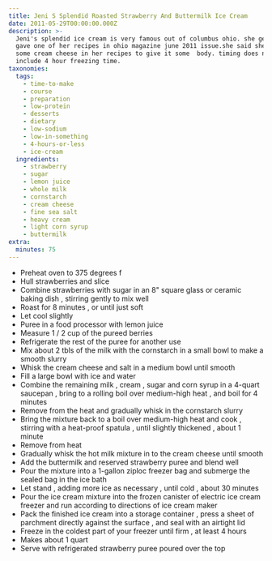 ```yaml
---
title: Jeni S Splendid Roasted Strawberry And Buttermilk Ice Cream
date: 2011-05-29T00:00:00.000Z
description: >-
  Jeni's splendid ice cream is very famous out of columbus ohio. she generously
  gave one of her recipes in ohio magazine june 2011 issue.she said she puts
  some cream cheese in her recipes to give it some  body. timing does not
  include 4 hour freezing time.
taxonomies:
  tags:
    - time-to-make
    - course
    - preparation
    - low-protein
    - desserts
    - dietary
    - low-sodium
    - low-in-something
    - 4-hours-or-less
    - ice-cream
  ingredients:
    - strawberry
    - sugar
    - lemon juice
    - whole milk
    - cornstarch
    - cream cheese
    - fine sea salt
    - heavy cream
    - light corn syrup
    - buttermilk
extra:
  minutes: 75
---
```

 - Preheat oven to 375 degrees f
 - Hull strawberries and slice
 - Combine strawberries with sugar in an 8" square glass or ceramic baking dish , stirring gently to mix well
 - Roast for 8 minutes , or until just soft
 - Let cool slightly
 - Puree in a food processor with lemon juice
 - Measure 1 / 2 cup of the pureed berries
 - Refrigerate the rest of the puree for another use
 - Mix about 2 tbls of the milk with the cornstarch in a small bowl to make a smooth slurry
 - Whisk the cream cheese and salt in a medium bowl until smooth
 - Fill a large bowl with ice and water
 - Combine the remaining milk , cream , sugar and corn syrup in a 4-quart saucepan , bring to a rolling boil over medium-high heat , and boil for 4 minutes
 - Remove from the heat and gradually whisk in the cornstarch slurry
 - Bring the mixture back to a boil over medium-high heat and cook , stirring with a heat-proof spatula , until slightly thickened , about 1 minute
 - Remove from heat
 - Gradually whisk the hot milk mixture in to the cream cheese until smooth
 - Add the buttermilk and reserved strawberry puree and blend well
 - Pour the mixture into a 1-gallon ziploc freezer bag and submerge the sealed bag in the ice bath
 - Let stand , adding more ice as necessary , until cold , about 30 minutes
 - Pour the ice cream mixture into the frozen canister of electric ice cream freezer and run according to directions of ice cream maker
 - Pack the finished ice cream into a storage container , press a sheet of parchment directly against the surface , and seal with an airtight lid
 - Freeze in the coldest part of your freezer until firm , at least 4 hours
 - Makes about 1 quart
 - Serve with refrigerated strawberry puree poured over the top
